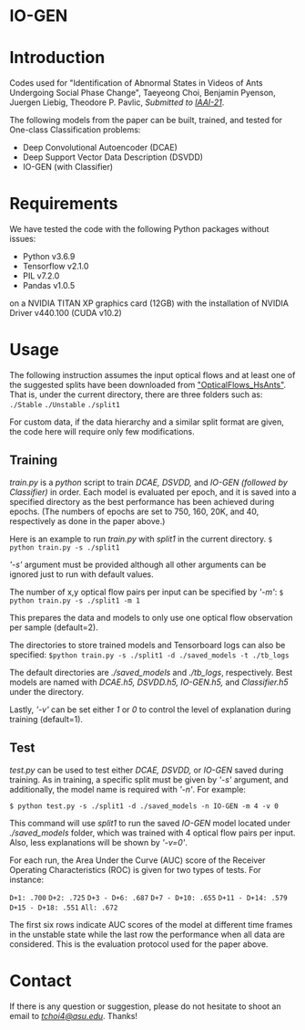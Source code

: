 # IO-GEN

# Introduction

Codes used for 
"Identification of Abnormal States in Videos of Ants Undergoing Social Phase Change",
Taeyeong Choi, Benjamin Pyenson, Juergen Liebig, Theodore P. Pavlic, 
*Submitted to [IAAI-21](https://aaai.org/Conferences/AAAI-21/iaai-21-call/)*. 

The following models from the paper can be built, trained, and tested for One-class Classification problems: 
- Deep Convolutional Autoencoder (DCAE)
- Deep Support Vector Data Description (DSVDD)
- IO-GEN (with Classifier) 

# Requirements
We have tested the code with the following Python packages without issues:
- Python v3.6.9
- Tensorflow v2.1.0
- PIL v7.2.0
- Pandas v1.0.5

on a NVIDIA TITAN XP graphics card (12GB) with the installation of NVIDIA Driver v440.100 (CUDA v10.2)

# Usage 

The following instruction assumes the input optical flows and at least one of the suggested splits have been downloaded from ["OpticalFlows_HsAnts"](https://github.com/ctyeong/OpticalFlows_HsAnts). That is, under the current directory, there are three folders such as:
`./Stable` 
`./Unstable` 
`./split1` 

For custom data, if the data hierarchy and a similar split format are given, the code here will require only few modifications.

## Training 
*train.py* is a *python* script to train *DCAE, DSVDD,* and *IO-GEN (followed by Classifier)* in order. Each model is evaluated per epoch, and it is saved into a specified directory as the best performance has been achieved during epochs. (The numbers of epochs are set to 750, 160, 20K, and 40, respectively as done in the paper above.)

Here is an example to run *train.py* with *split1* in the current directory.
`$ python train.py -s ./split1`

*'-s'* argument must be provided although all other arguments can be ignored just to run with default values.

The number of x,y optical flow pairs per input can be specified by *'-m'*: 
`$ python train.py -s ./split1 -m 1`

This prepares the data and models to only use one optical flow observation per sample (default=2).

The directories to store trained models and Tensorboard logs can also be specified:
`$python train.py -s ./split1 -d ./saved_models -t ./tb_logs`

The default directories are *./saved_models* and *./tb_logs*, respectively. Best models are named with *DCAE.h5, DSVDD.h5, IO-GEN.h5,* and *Classifier.h5* under the directory.

Lastly, *'-v'* can be set either *1* or *0* to control the level of explanation during training (default=1). 

## Test

*test.py* can be used to test either *DCAE, DSVDD,* or *IO-GEN* saved during training. As in training, a specific split must be given by *'-s'* argument, and additionally, the model name is required with *'-n'*. For example: 

`$ python test.py -s ./split1 -d ./saved_models -n IO-GEN -m 4 -v 0`

This command will use *split1* to run the saved *IO-GEN* model located under *./saved_models* folder, which was trained with 4 optical flow pairs per input. Also, less explanations will be shown by *'-v=0'*.

For each run, the Area Under the Curve (AUC) score of the Receiver Operating Characteristics (ROC) is given for two types of tests. For instance: 

`D+1: .700`
`D+2: .725`
`D+3 - D+6: .687`
`D+7 - D+10: .655`
`D+11 - D+14: .579`
`D+15 - D+18: .551`
`All: .672`

The first six rows indicate AUC scores of the model at different time frames in the unstable state while the last row the performance when all data are considered. This is the evaluation protocol used for the paper above.

# Contact

If there is any question or suggestion, please do not hesitate to shoot an email to *tchoi4@asu.edu*. Thanks!



